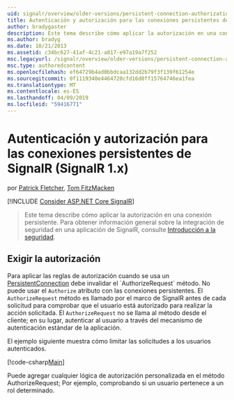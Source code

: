 ```yaml
---
uid: signalr/overview/older-versions/persistent-connection-authorization
title: Autenticación y autorización para las conexiones persistentes de SignalR (SignalR 1.x) | Microsoft Docs
author: bradygaster
description: Este tema describe cómo aplicar la autorización en una conexión persistente. Para obtener información general sobre la integración de seguridad en una aplicación de SignalR,...
ms.author: bradyg
ms.date: 10/21/2013
ms.assetid: c34bc627-41af-4c21-a817-e97a19a7f252
msc.legacyurl: /signalr/overview/older-versions/persistent-connection-authorization
msc.type: authoredcontent
ms.openlocfilehash: ef64729b4ad0bbdcaa132dd2b79f3f139f61254e
ms.sourcegitcommit: 0f1119340e4464720cfd16d0ff15764746ea1fea
ms.translationtype: MT
ms.contentlocale: es-ES
ms.lasthandoff: 04/09/2019
ms.locfileid: "59416771"
---
```

# <a name="authentication-and-authorization-for-signalr-persistent-connections-signalr-1x"></a>Autenticación y autorización para las conexiones persistentes de SignalR (SignalR 1.x)

por [Patrick Fletcher](https://github.com/pfletcher), [Tom FitzMacken](https://github.com/tfitzmac)

[!INCLUDE [Consider ASP.NET Core SignalR](~/includes/signalr/signalr-version-disambiguation.md)]

> Este tema describe cómo aplicar la autorización en una conexión persistente. Para obtener información general sobre la integración de seguridad en una aplicación de SignalR, consulte [Introducción a la seguridad](index.md).


## <a name="enforce-authorization"></a>Exigir la autorización

Para aplicar las reglas de autorización cuando se usa un [PersistentConnection](https://msdn.microsoft.com/library/microsoft.aspnet.signalr.persistentconnection(v=vs.111).aspx) debe invalidar el `AuthorizeRequest` método. No puede usar el `Authorize` atributo con las conexiones persistentes. El `AuthorizeRequest` método es llamado por el marco de SignalR antes de cada solicitud para comprobar que el usuario está autorizado para realizar la acción solicitada. El `AuthorizeRequest` no se llama al método desde el cliente; en su lugar, autenticar al usuario a través del mecanismo de autenticación estándar de la aplicación.

El ejemplo siguiente muestra cómo limitar las solicitudes a los usuarios autenticados.

[!code-csharp[Main](persistent-connection-authorization/samples/sample1.cs)]

Puede agregar cualquier lógica de autorización personalizada en el método AuthorizeRequest; Por ejemplo, comprobando si un usuario pertenece a un rol determinado.
